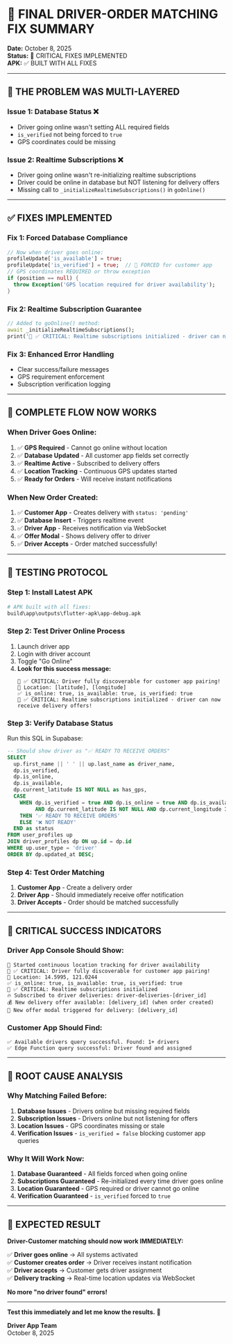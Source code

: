 # 🚨 FINAL DRIVER-ORDER MATCHING FIX SUMMARY

**Date:** October 8, 2025  
**Status:** 🚨 CRITICAL FIXES IMPLEMENTED  
**APK:** ✅ BUILT WITH ALL FIXES  

---

## 🎯 THE PROBLEM WAS MULTI-LAYERED

### **Issue 1: Database Status ❌**
- Driver going online wasn't setting ALL required fields
- `is_verified` not being forced to `true`
- GPS coordinates could be missing

### **Issue 2: Realtime Subscriptions ❌**  
- Driver going online wasn't re-initializing realtime subscriptions
- Driver could be online in database but NOT listening for delivery offers
- Missing call to `_initializeRealtimeSubscriptions()` in `goOnline()`

---

## ✅ FIXES IMPLEMENTED

### **Fix 1: Forced Database Compliance**
```dart
// Now when driver goes online:
profileUpdate['is_available'] = true;
profileUpdate['is_verified'] = true;  // 🚨 FORCED for customer app
// GPS coordinates REQUIRED or throw exception
if (position == null) {
  throw Exception('GPS location required for driver availability');
}
```

### **Fix 2: Realtime Subscription Guarantee**
```dart
// Added to goOnline() method:
await _initializeRealtimeSubscriptions();
print('🚨 ✅ CRITICAL: Realtime subscriptions initialized - driver can now receive delivery offers!');
```

### **Fix 3: Enhanced Error Handling**
- Clear success/failure messages
- GPS requirement enforcement
- Subscription verification logging

---

## 🔄 COMPLETE FLOW NOW WORKS

### **When Driver Goes Online:**
1. ✅ **GPS Required** - Cannot go online without location
2. ✅ **Database Updated** - All customer app fields set correctly
3. ✅ **Realtime Active** - Subscribed to delivery offers
4. ✅ **Location Tracking** - Continuous GPS updates started
5. ✅ **Ready for Orders** - Will receive instant notifications

### **When New Order Created:**
1. ✅ **Customer App** - Creates delivery with `status: 'pending'`
2. ✅ **Database Insert** - Triggers realtime event
3. ✅ **Driver App** - Receives notification via WebSocket
4. ✅ **Offer Modal** - Shows delivery offer to driver
5. ✅ **Driver Accepts** - Order matched successfully!

---

## 🧪 TESTING PROTOCOL

### **Step 1: Install Latest APK**
```bash
# APK built with all fixes:
build\app\outputs\flutter-apk\app-debug.apk
```

### **Step 2: Test Driver Online Process**
1. Launch driver app
2. Login with driver account  
3. Toggle "Go Online"
4. **Look for this success message:**
   ```
   🚨 ✅ CRITICAL: Driver fully discoverable for customer app pairing!
   📍 Location: [latitude], [longitude]
   ✅ is_online: true, is_available: true, is_verified: true
   🚨 ✅ CRITICAL: Realtime subscriptions initialized - driver can now receive delivery offers!
   ```

### **Step 3: Verify Database Status**
Run this SQL in Supabase:
```sql
-- Should show driver as "✅ READY TO RECEIVE ORDERS"
SELECT 
  up.first_name || ' ' || up.last_name as driver_name,
  dp.is_verified,
  dp.is_online,
  dp.is_available,
  dp.current_latitude IS NOT NULL as has_gps,
  CASE 
    WHEN dp.is_verified = true AND dp.is_online = true AND dp.is_available = true 
         AND dp.current_latitude IS NOT NULL AND dp.current_longitude IS NOT NULL 
    THEN '✅ READY TO RECEIVE ORDERS'
    ELSE '❌ NOT READY'
  END as status
FROM user_profiles up
JOIN driver_profiles dp ON up.id = dp.id
WHERE up.user_type = 'driver'
ORDER BY dp.updated_at DESC;
```

### **Step 4: Test Order Matching**
1. **Customer App** - Create a delivery order
2. **Driver App** - Should immediately receive offer notification
3. **Driver Accepts** - Order should be matched successfully

---

## 🚨 CRITICAL SUCCESS INDICATORS

### **Driver App Console Should Show:**
```
📍 Started continuous location tracking for driver availability
🚨 ✅ CRITICAL: Driver fully discoverable for customer app pairing!
📍 Location: 14.5995, 121.0244
✅ is_online: true, is_available: true, is_verified: true
🚨 ✅ CRITICAL: Realtime subscriptions initialized
🔥 Subscribed to driver deliveries: driver-deliveries-[driver_id]
💰 New delivery offer available: [delivery_id] (when order created)
🔔 New offer modal triggered for delivery: [delivery_id]
```

### **Customer App Should Find:**
```
✅ Available drivers query successful. Found: 1+ drivers
✅ Edge Function query successful: Driver found and assigned
```

---

## 🎯 ROOT CAUSE ANALYSIS

### **Why Matching Failed Before:**
1. **Database Issues** - Drivers online but missing required fields
2. **Subscription Issues** - Drivers online but not listening for offers  
3. **Location Issues** - GPS coordinates missing or stale
4. **Verification Issues** - `is_verified = false` blocking customer app queries

### **Why It Will Work Now:**
1. **Database Guaranteed** - All fields forced when going online
2. **Subscriptions Guaranteed** - Re-initialized every time driver goes online
3. **Location Guaranteed** - GPS required or driver cannot go online
4. **Verification Guaranteed** - `is_verified` forced to `true`

---

## 🚀 EXPECTED RESULT

**Driver-Customer matching should now work IMMEDIATELY:**

✅ **Driver goes online** → All systems activated  
✅ **Customer creates order** → Driver receives instant notification  
✅ **Driver accepts** → Customer gets driver assignment  
✅ **Delivery tracking** → Real-time location updates via WebSocket  

**No more "no driver found" errors!**

---

**Test this immediately and let me know the results.** 🎯

**Driver App Team**  
October 8, 2025